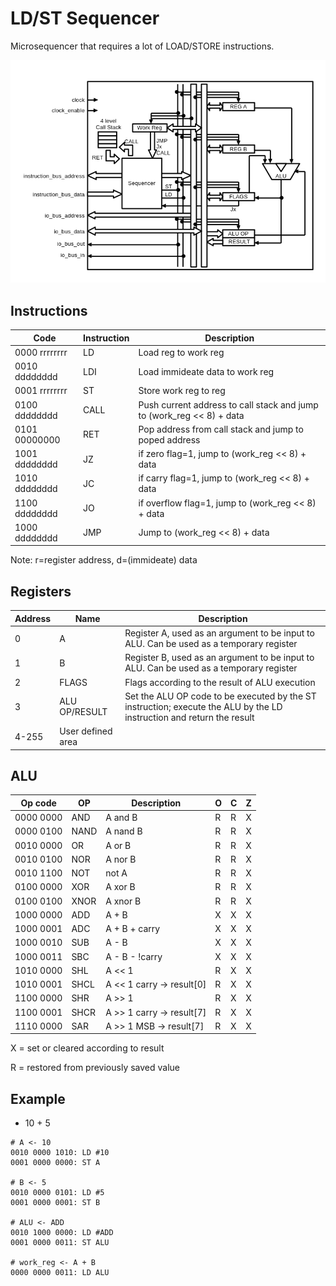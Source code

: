 # LD/ST Sequencer
Microsequencer that requires a lot of LOAD/STORE instructions.

![LDST_DIAGRAM](DOC/img/LDST_DIAGRAM.png)

## Instructions

|Code         |Instruction|Description                                                           |
|-------------|-----------|----------------------------------------------------------------------|
|0000 rrrrrrrr|LD         | Load reg to work reg                                                 |
|0010 dddddddd|LDI        | Load immideate data to work reg                                      |
|0001 rrrrrrrr|ST         | Store work reg to reg                                                |
|0100 dddddddd|CALL       | Push current address to call stack and jump to (work_reg << 8) + data|
|0101 00000000|RET        | Pop address from call stack and jump to poped address                |
|1001 dddddddd|JZ         | if zero flag=1, jump to (work_reg << 8) + data                       |
|1010 dddddddd|JC         | if carry flag=1, jump to (work_reg << 8) + data                      |
|1100 dddddddd|JO         | if overflow flag=1, jump to (work_reg << 8) + data                   |
|1000 dddddddd|JMP        | Jump to (work_reg << 8) + data                                       |

Note: r=register address, d=(immideate) data


## Registers

|Address      |Name             |Description                                                                                                          |
|-------------|-----------------|---------------------------------------------------------------------------------------------------------------------|
|0            |A                |Register A, used as an argument to be input to ALU. Can be used as a temporary register                              |
|1            |B                |Register B, used as an argument to be input to ALU. Can be used as a temporary register                              |
|2            |FLAGS            |Flags according to the result of ALU execution                                                                       |
|3            |ALU OP/RESULT    |Set the ALU OP code to be executed by the ST instruction; execute the ALU by the LD instruction and return the result|
|4-255        |User defined area||


## ALU

|Op code  |OP  |Description              |O |C |Z |
|---------|----|-------------------------|--|--|--|
|0000 0000|AND |A and B                  |R |R |X |
|0000 0100|NAND|A nand B                 |R |R |X |
|0010 0000|OR  |A or B                   |R |R |X |
|0010 0100|NOR |A nor B                  |R |R |X |
|0010 1100|NOT |not A                    |R |R |X |
|0100 0000|XOR |A xor B                  |R |R |X |
|0100 0100|XNOR|A xnor B                 |R |R |X |
|1000 0000|ADD |A + B                    |X |X |X |
|1000 0001|ADC |A + B + carry            |X |X |X |
|1000 0010|SUB |A - B                    |X |X |X |
|1000 0011|SBC |A - B - !carry           |X |X |X |
|1010 0000|SHL |A << 1                   |R |X |X |
|1010 0001|SHCL|A << 1 carry -> result[0]|R |X |X |
|1100 0000|SHR |A >> 1                   |R |X |X |
|1100 0001|SHCR|A >> 1 carry -> result[7]|R |X |X |
|1110 0000|SAR |A >> 1 MSB -> result[7]  |R |X |X |

X = set or cleared according to result

R = restored from previously saved value


## Example

- 10 + 5

```
# A <- 10
0010 0000 1010: LD #10
0001 0000 0000: ST A

# B <- 5
0010 0000 0101: LD #5
0001 0000 0001: ST B

# ALU <- ADD
0010 1000 0000: LD #ADD
0001 0000 0011: ST ALU

# work_reg <- A + B
0000 0000 0011: LD ALU
```


